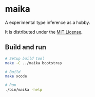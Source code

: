 # maika

A experimental type inference as a hobby.

It is distributed under the [MIT License](https://opensource.org/licenses/MIT).

## Build and run

```sh
# Setup build tool
make -C ../maika bootstrap

# Build
make xcode

# Run
./bin/maika -help
```
